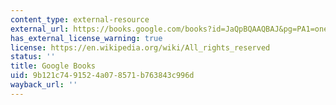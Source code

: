 ```yaml
---
content_type: external-resource
external_url: https://books.google.com/books?id=JaQpBQAAQBAJ&pg=PA1=onepage#v=onepage&q&f=false
has_external_license_warning: true
license: https://en.wikipedia.org/wiki/All_rights_reserved
status: ''
title: Google Books
uid: 9b121c74-9152-4a07-8571-b763843c996d
wayback_url: ''
---
```

